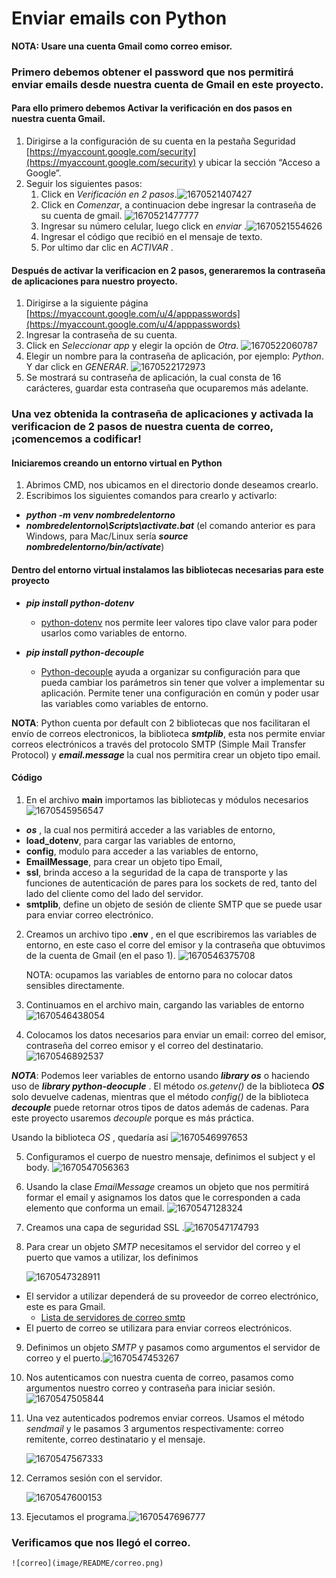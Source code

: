 # Enviar emails con Python

**NOTA: Usare una cuenta Gmail como correo emisor.**


### Primero debemos obtener el password que nos permitirá enviar emails desde nuestra cuenta de Gmail en este proyecto.


#### Para ello primero debemos Activar la verificación en dos pasos en nuestra cuenta Gmail.

1. Dirigirse a la configuración de su cuenta en la pestaña Seguridad [https://myaccount.google.com/security](https://myaccount.google.com/security) y ubicar la sección “Acceso a Google”.
2. Seguir los siguientes pasos:
   1. Click en *Verificación en 2 pasos*.![1670521407427](image/README/1670521407427.png)
   2. Click en  *Comenzar*, a continuacion debe ingresar la contraseña de su cuenta de gmail. ![1670521477777](image/README/1670521477777.png)
   3. Ingresar su número celular, luego click en  *enviar* .![1670521554626](image/README/1670521554626.png)
   4. Ingresar el código que recibió en el mensaje de texto.
   5. Por ultimo dar clic en  *ACTIVAR* .

#### Después de activar la verificacion en 2 pasos, generaremos la contraseña de aplicaciones para nuestro proyecto.


1. Dirigirse a la siguiente página [https://myaccount.google.com/u/4/apppasswords](https://myaccount.google.com/u/4/apppasswords)
2. Ingresar la contraseña de su cuenta.
3. Click en *Seleccionar app* y elegir la opción de  *Otra*. ![1670522060787](image/README/1670522060787.png)
4. Elegir un nombre para la contraseña de aplicación, por ejemplo: *Python*.  Y dar click en  *GENERAR*. ![1670522172973](image/README/1670522172973.png)
5. Se mostrará su contraseña de aplicación, la cual consta de 16 carácteres, guardar esta contraseña que ocuparemos más adelante.

### Una vez obtenida la contraseña de aplicaciones y activada la verificacion de 2 pasos de nuestra cuenta de correo, ¡comencemos a codificar!



#### Iniciaremos creando un entorno virtual en Python

1. Abrimos CMD, nos ubicamos en el directorio donde deseamos crearlo.
2. Escribimos los siguientes comandos para crearlo y activarlo:

- ***python -m venv nombredelentorno***
- ***nombredelentorno\Scripts\activate.bat*** (el comando anterior es para Windows, para Mac/Linux sería  ***source nombredelentorno/bin/actívate***)

#### Dentro del entorno virtual instalamos las bibliotecas necesarias para este proyecto

* ***pip install python-dotenv***

  * [python-dotenv](https://pypi.org/project/python-dotenv/) nos permite leer valores tipo clave valor para poder usarlos como variables de entorno.
* ***pip install python-decouple***

  * [Python-decouple](https://pypi.org/project/python-decouple/)  ayuda a organizar su configuración para que
    pueda cambiar los parámetros sin tener que volver a implementar su aplicación.
    Permite tener una configuración en común y poder usar las variables como
    variables de entorno.

**NOTA**: Python cuenta por default con 2 bibliotecas que nos facilitaran el envío de correos electronicos, la biblioteca ***smtplib***, esta nos permite enviar correos electrónicos a través del protocolo SMTP (Simple Mail Transfer Protocol) y  ***email.message*** la cual nos permitira crear un objeto tipo email.


#### Código


1. En el archivo **main** importamos las bibliotecas y módulos necesarios ![1670545956547](image/README/1670545956547.png)

* ***os*** , la cual nos permitirá acceder a las variables de entorno,
* **load_dotenv**, para cargar las variables de entorno,
* **config**, modulo para acceder a las variables de entorno,
* **EmailMessage**, para crear un objeto tipo Email,
* **ssl**, brinda acceso a la seguridad de la capa de transporte y las funciones de autenticación de pares para los sockets de red, tanto del lado del cliente como del lado del servidor.
* **smtplib**, define un objeto de sesión de cliente SMTP que se puede usar para enviar correo
  electrónico.

2. Creamos un archivo tipo  **.env** , en el que escribiremos las variables de entorno, en este caso el corre del emisor y la contraseña que obtuvimos de la cuenta de Gmail (en el paso 1). ![1670546375708](image/README/1670546375708.png)

    NOTA: ocupamos las variables de entorno para no colocar datos sensibles directamente. 

3. Continuamos en el archivo main, cargando las variables de entorno ![1670546438054](image/README/1670546438054.png)
4. Colocamos los datos necesarios para enviar un email: correo del emisor, contraseña del correo emisor y el correo del destinatario. ![1670546892537](image/README/1670546892537.png)

***NOTA***: Podemos leer variables de entorno usando ***library os*** o haciendo uso de  ***library python-deocuple*** . El método *os.getenv()* de la biblioteca ***OS*** solo devuelve cadenas, mientras que el método *config()* de la biblioteca ***decouple*** puede retornar otros tipos de datos además de cadenas.
Para este proyecto usaremos *decouple* porque es más práctica.

Usando la biblioteca  *OS* , quedaría así  ![1670546997653](image/README/1670546997653.png)

5. Configuramos el cuerpo de nuestro mensaje, definimos el subject y el body. ![1670547056363](image/README/1670547056363.png)
6. Usando la clase *EmailMessage* creamos un objeto que nos permitirá formar el email y asignamos los datos que le corresponden a cada elemento que conforma un email.  ![1670547128324](image/README/1670547128324.png)
7. Creamos una capa de seguridad SSL .![1670547174793](image/README/1670547174793.png)
8. Para crear un objeto *SMTP*  necesitamos el servidor del correo y el puerto que vamos a utilizar, los definimos

    ![1670547328911](image/README/1670547328911.png)

* El servidor a utilizar dependerá de su proveedor de correo electrónico, este es para Gmail.
  * [Lista de servidores de correo smtp](https://www.arclab.com/en/kb/email/list-of-smtp-and-pop3-servers-mailserver-list.html)
* El puerto de correo se utilizara para enviar correos  electrónicos.

9. Definimos un objeto *SMTP*  y pasamos como argumentos el servidor de correo y el puerto.![1670547453267](image/README/1670547453267.png)
10. Nos autenticamos con nuestra cuenta de correo, pasamos como argumentos nuestro
    correo y contraseña para iniciar sesión. ![1670547505844](image/README/1670547505844.png)
11. Una vez autenticados podremos enviar correos. Usamos el método *sendmail* y le pasamos 3 argumentos respectivamente: correo remitente, correo destinatario y el mensaje.

    ![1670547567333](image/README/1670547567333.png)

15. Cerramos sesión con el servidor.

    ![1670547600153](image/README/1670547600153.png)

16. Ejecutamos el programa.![1670547696777](image/README/1670547696777.png)


### Verificamos que nos llegó el correo.

    ![correo](image/README/correo.png)
